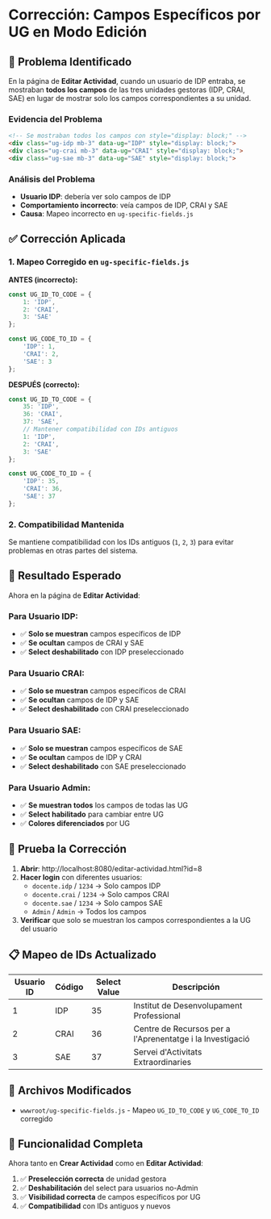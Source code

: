 # Corrección: Campos Específicos por UG en Modo Edición

## 🐛 Problema Identificado

En la página de **Editar Actividad**, cuando un usuario de IDP entraba, se mostraban **todos los campos** de las tres unidades gestoras (IDP, CRAI, SAE) en lugar de mostrar solo los campos correspondientes a su unidad.

### Evidencia del Problema
```html
<!-- Se mostraban todos los campos con style="display: block;" -->
<div class="ug-idp mb-3" data-ug="IDP" style="display: block;">
<div class="ug-crai mb-3" data-ug="CRAI" style="display: block;">
<div class="ug-sae mb-3" data-ug="SAE" style="display: block;">
```

### Análisis del Problema
- **Usuario IDP**: debería ver solo campos de IDP
- **Comportamiento incorrecto**: veía campos de IDP, CRAI y SAE
- **Causa**: Mapeo incorrecto en `ug-specific-fields.js`

## ✅ Corrección Aplicada

### 1. Mapeo Corregido en `ug-specific-fields.js`

**ANTES (incorrecto):**
```javascript
const UG_ID_TO_CODE = {
    1: 'IDP',
    2: 'CRAI', 
    3: 'SAE'
};

const UG_CODE_TO_ID = {
    'IDP': 1,
    'CRAI': 2,
    'SAE': 3
};
```

**DESPUÉS (correcto):**
```javascript
const UG_ID_TO_CODE = {
    35: 'IDP',
    36: 'CRAI', 
    37: 'SAE',
    // Mantener compatibilidad con IDs antiguos
    1: 'IDP',
    2: 'CRAI', 
    3: 'SAE'
};

const UG_CODE_TO_ID = {
    'IDP': 35,
    'CRAI': 36,
    'SAE': 37
};
```

### 2. Compatibilidad Mantenida

Se mantiene compatibilidad con los IDs antiguos (`1`, `2`, `3`) para evitar problemas en otras partes del sistema.

## 🎯 Resultado Esperado

Ahora en la página de **Editar Actividad**:

### Para Usuario IDP:
- ✅ **Solo se muestran** campos específicos de IDP
- ✅ **Se ocultan** campos de CRAI y SAE
- ✅ **Select deshabilitado** con IDP preseleccionado

### Para Usuario CRAI:
- ✅ **Solo se muestran** campos específicos de CRAI
- ✅ **Se ocultan** campos de IDP y SAE
- ✅ **Select deshabilitado** con CRAI preseleccionado

### Para Usuario SAE:
- ✅ **Solo se muestran** campos específicos de SAE
- ✅ **Se ocultan** campos de IDP y CRAI
- ✅ **Select deshabilitado** con SAE preseleccionado

### Para Usuario Admin:
- ✅ **Se muestran todos** los campos de todas las UG
- ✅ **Select habilitado** para cambiar entre UG
- ✅ **Colores diferenciados** por UG

## 🧪 Prueba la Corrección

1. **Abrir**: http://localhost:8080/editar-actividad.html?id=8
2. **Hacer login** con diferentes usuarios:
   - `docente.idp` / `1234` → Solo campos IDP
   - `docente.crai` / `1234` → Solo campos CRAI
   - `docente.sae` / `1234` → Solo campos SAE
   - `Admin` / `Admin` → Todos los campos
3. **Verificar** que solo se muestran los campos correspondientes a la UG del usuario

## 📋 Mapeo de IDs Actualizado

| Usuario ID | Código | Select Value | Descripción |
|------------|--------|--------------|-------------|
| 1 | IDP | 35 | Institut de Desenvolupament Professional |
| 2 | CRAI | 36 | Centre de Recursos per a l'Aprenentatge i la Investigació |
| 3 | SAE | 37 | Servei d'Activitats Extraordinaries |

## 🔧 Archivos Modificados

- `wwwroot/ug-specific-fields.js` - Mapeo `UG_ID_TO_CODE` y `UG_CODE_TO_ID` corregido

## 🔄 Funcionalidad Completa

Ahora tanto en **Crear Actividad** como en **Editar Actividad**:

1. ✅ **Preselección correcta** de unidad gestora
2. ✅ **Deshabilitación** del select para usuarios no-Admin
3. ✅ **Visibilidad correcta** de campos específicos por UG
4. ✅ **Compatibilidad** con IDs antiguos y nuevos
